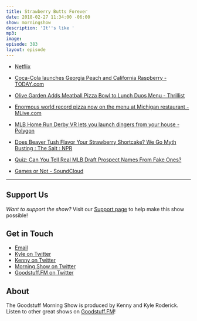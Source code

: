 ```yaml
---
title: Strawberry Butts Forever
date: 2018-02-27 11:34:00 -06:00
show: morningshow
description: 'It''s like '
mp3: 
image: 
episode: 383
layout: episode
---
```


* [Netflix](https://www.netflix.com/title/80170368)

* [Coca-Cola launches Georgia Peach and California Raspberry - TODAY.com](https://www.today.com/food/coca-cola-launches-georgia-peach-california-raspberry-t123783)

* [Olive Garden Adds Meatball Pizza Bowl to Lunch Duos Menu - Thrillist](https://www.thrillist.com/news/nation/olive-garden-adds-meatball-pizza-bowl-to-lunch-duos-menu)

* [Enormous world record pizza now on the menu at Michigan restaurant - MLive.com](http://www.mlive.com/food/index.ssf/2018/02/enormous_world_record_pizza_no.html)

* [MLB Home Run Derby VR lets you launch dingers from your house - Polygon](https://www.polygon.com/2018/2/22/17040566/mlb-home-run-derby-vr-playstation-psvr-htc-vive)

* [Does Beaver Tush Flavor Your Strawberry Shortcake? We Go Myth Busting : The Salt : NPR](https://www.npr.org/sections/thesalt/2014/03/26/293406191/does-beaver-tush-flavor-your-strawberry-shortcake-we-go-myth-busting)

* [Quiz: Can You Tell Real MLB Draft Prospect Names From Fake Ones?](https://deadspin.com/quiz-can-you-tell-real-mlb-draft-prospect-names-from-f-1821019259)

* [Games or Not - SoundCloud](https://soundcloud.com/falcon-heavy/sets/games-or-not)

---

## Support Us
*Want to support the show?* Visit our [Support page](https://goodstuff.fm/support) to help make this show possible!

## Get in Touch
* [Email](mailto:kyle@goodstuff.fm)
* [Kyle on Twitter](http://twitter.com/dogburps)
* [Kenny on Twitter](http://twitter.com/pizzarobotics)
* [Morning Show on Twitter](http://twitter.com/morningshowam)
* [Goodstuff.FM on Twitter](http://twitter.com/goodstufffm)

## About
The Goodstuff Morning Show is produced by Kenny and Kyle Roderick. Listen to other great shows on [Goodstuff.FM](http://goodstuff.fm/shows)!